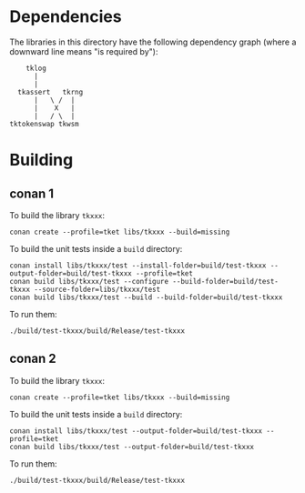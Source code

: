 # Dependencies

The libraries in this directory have the following dependency graph (where a
downward line means "is required by"):

        tklog
          |
          |
      tkassert   tkrng
          |   \ /  |
          |    X   |
          |   / \  |
    tktokenswap tkwsm

# Building

## conan 1

To build the library `tkxxx`:

```shell
conan create --profile=tket libs/tkxxx --build=missing
```

To build the unit tests inside a `build` directory:

```shell
conan install libs/tkxxx/test --install-folder=build/test-tkxxx --output-folder=build/test-tkxxx --profile=tket
conan build libs/tkxxx/test --configure --build-folder=build/test-tkxxx --source-folder=libs/tkxxx/test
conan build libs/tkxxx/test --build --build-folder=build/test-tkxxx
```

To run them:

```shell
./build/test-tkxxx/build/Release/test-tkxxx
```

## conan 2

To build the library `tkxxx`:

```shell
conan create --profile=tket libs/tkxxx --build=missing
```

To build the unit tests inside a `build` directory:

```
conan install libs/tkxxx/test --output-folder=build/test-tkxxx --profile=tket
conan build libs/tkxxx/test --output-folder=build/test-tkxxx
```

To run them:

```shell
./build/test-tkxxx/build/Release/test-tkxxx
```
